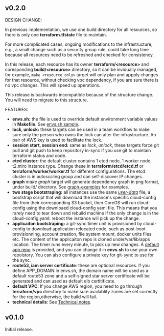 ## v0.2.0

DESIGN CHANGE:

In previous implementation, we use one build directory for all resources, so there is only one __terraform.tfstate__ file to maintain.

For more complicated cases, ongoing modifications to the infrastructure, e.g., a small change such as a security group rule, could take long time because all resources need to be refreshed and checked for consistency.

In this release, each resource has its owner __terraform/\<resource\>__ and coresponding __build/\<resource\>__ directory, so it can
be invidually managed, for example, `make <resource_only>` target will only plan and appply changes for that resource, without checking vpc dependency, if you are sure there is no vpc changes. This will speed up operations. 

This release is backwards incompatible because of the structure change. You will need to migrate to this structure.

FEATURES:

 * **envs.sh:** the file is used to override default environment variable values in **Makefile**. See [envs.sh.sample](https://github.com/xuwang/aws-terraform/blob/master/envs.sh.sample).
 * **lock, unlock:** these targets can be used in a team workflow to make sure only the person who owns the lock can alter the infrastructure. An pair of AWS key is used to facilitate the lock. 
 * **session start, session end:** same as _lock_, _unlock_, these targets force git pull and git push to keep repository in-sync if you use git to maintain terraform status and code.  
 * **etcd cluster:** the default cluster contains 1 etcd node, 1 worker node, t2.miro instance type. Change these in __terraform/etcd/etcd.tf__ or __terraform/worker/worker.tf__ for different configurations. The etcd cluster is in autoscaling group and can self-discover IP changes.
 * **graph** _make graph_ target will generate dependency graph in png format, under build/<resource> directory. See [graph-examples](https://github.com/xuwang/aws-terraform/tree/master/graph-examples) for examples. 
 * **two stage bootstraping:** all instances use the same [_user-data_](https://github.com/xuwang/aws-terraform/blob/master/resources/cloud-config/s3-cloudconfig-bootstrap.sh) file, a bootstrap script that will download the instance's specific
cloud-config file from their corresponding S3 bucket, then CoreOS will run cloud-config using the downloaed cloud-config yaml file. This means that you rarely need to tear down and rebuild machine if the only change is in the cloud-config.yaml: reboot the instance will pick up the change. 
 * **applicaiton bootstraping:** a git-sync timer unit is provisioned by cloud-config to download application relocated code, such as post-boot provisionning, account
creation, file system mount, docker units files etc. The content of the applicaiton repo is cloned under/var/lib/apps location. The timer runs every minute, to pick up new changes.  A [default app repo](https://github.com/dockerage/coreos-cluster-apps) is provided, and you can change it in __envs.sh__ to use your own repoistory. You can also configure a private key for git-sync to use for the sync.
 * **route53, iam server certificate**: these are optional resources. If you define APP_DOMAIN in envs.sh, the domain name will be used as a default route53 zone and a self-signed star server certificate will be generated and can used as default elb certitificate.
 * **default VPC**: If you change AWS region, you need to go through __terraform/vpc__ directory to make sure availablity zones are set correctly for the region,otherwise, the build will fail.
 * **technical details**: See [Technical notes](https://github.com/xuwang/aws-terraform#technical-notes).

## v0.1.0

Initial release.
